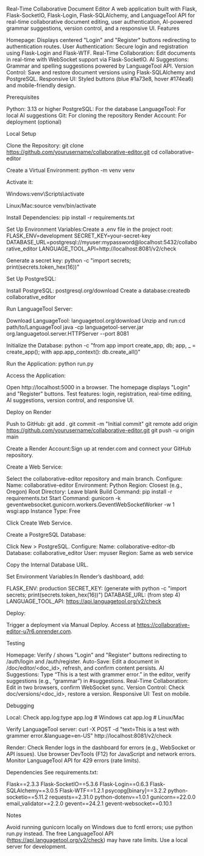 Real-Time Collaborative Document Editor
A web application built with Flask, Flask-SocketIO, Flask-Login, Flask-SQLAlchemy, and LanguageTool API for real-time collaborative document editing, user authentication, AI-powered grammar suggestions, version control, and a responsive UI.
Features

Homepage: Displays centered "Login" and "Register" buttons redirecting to authentication routes.
User Authentication: Secure login and registration using Flask-Login and Flask-WTF.
Real-Time Collaboration: Edit documents in real-time with WebSocket support via Flask-SocketIO.
AI Suggestions: Grammar and spelling suggestions powered by LanguageTool API.
Version Control: Save and restore document versions using Flask-SQLAlchemy and PostgreSQL.
Responsive UI: Styled buttons (blue #1a73e8, hover #174ea6) and mobile-friendly design.

Prerequisites

Python: 3.13 or higher
PostgreSQL: For the database
LanguageTool: For local AI suggestions
Git: For cloning the repository
Render Account: For deployment (optional)

Local Setup

Clone the Repository:
git clone https://github.com/yourusername/collaborative-editor.git
cd collaborative-editor


Create a Virtual Environment:
python -m venv venv

Activate it:

Windows:venv\Scripts\activate


Linux/Mac:source venv/bin/activate




Install Dependencies:
pip install -r requirements.txt


Set Up Environment Variables:Create a .env file in the project root:
FLASK_ENV=development
SECRET_KEY=your-secret-key
DATABASE_URL=postgresql://myuser:mypassword@localhost:5432/collaborative_editor
LANGUAGE_TOOL_API=http://localhost:8081/v2/check

Generate a secret key:
python -c "import secrets; print(secrets.token_hex(16))"


Set Up PostgreSQL:

Install PostgreSQL: postgresql.org/download
Create a database:createdb collaborative_editor




Run LanguageTool Server:

Download LanguageTool: languagetool.org/download
Unzip and run:cd path/to/LanguageTool
java -cp languagetool-server.jar org.languagetool.server.HTTPServer --port 8081




Initialize the Database:
python -c "from app import create_app, db; app, _ = create_app(); with app.app_context(): db.create_all()"


Run the Application:
python run.py


Access the Application:

Open http://localhost:5000 in a browser.
The homepage displays "Login" and "Register" buttons.
Test features: login, registration, real-time editing, AI suggestions, version control, and responsive UI.



Deploy on Render

Push to GitHub:
git add .
git commit -m "Initial commit"
git remote add origin https://github.com/yourusername/collaborative-editor.git
git push -u origin main


Create a Render Account:Sign up at render.com and connect your GitHub repository.

Create a Web Service:

Select the collaborative-editor repository and main branch.
Configure:
Name: collaborative-editor
Environment: Python
Region: Closest (e.g., Oregon)
Root Directory: Leave blank
Build Command: pip install -r requirements.txt
Start Command: gunicorn -k geventwebsocket.gunicorn.workers.GeventWebSocketWorker -w 1 wsgi:app
Instance Type: Free


Click Create Web Service.


Create a PostgreSQL Database:

Click New > PostgreSQL.
Configure:
Name: collaborative-editor-db
Database: collaborative_editor
User: myuser
Region: Same as web service


Copy the Internal Database URL.


Set Environment Variables:In Render’s dashboard, add:

FLASK_ENV: production
SECRET_KEY: <random-string> (generate with python -c "import secrets; print(secrets.token_hex(16))")
DATABASE_URL: <postgresql-url> (from step 4)
LANGUAGE_TOOL_API: https://api.languagetool.org/v2/check


Deploy:

Trigger a deployment via Manual Deploy.
Access at https://collaborative-editor-u7r6.onrender.com.



Testing

Homepage: Verify / shows "Login" and "Register" buttons redirecting to /auth/login and /auth/register.
Auto-Save: Edit a document in /doc/editor/<doc_id>, refresh, and confirm content persists.
AI Suggestions: Type “This is a test with grammer error.” in the editor, verify suggestions (e.g., “grammar”) in #suggestions.
Real-Time Collaboration: Edit in two browsers, confirm WebSocket sync.
Version Control: Check doc/versions/<doc_id>, restore a version.
Responsive UI: Test on mobile.

Debugging

Local:
Check app.log:type app.log  # Windows
cat app.log   # Linux/Mac


Verify LanguageTool server: curl -X POST -d "text=This is a test with grammer error.&language=en-US" http://localhost:8081/v2/check


Render:
Check Render logs in the dashboard for errors (e.g., WebSocket or API issues).
Use browser DevTools (F12) for JavaScript and network errors.
Monitor LanguageTool API for 429 errors (rate limits).



Dependencies
See requirements.txt:

Flask==2.3.3
Flask-SocketIO==5.3.6
Flask-Login==0.6.3
Flask-SQLAlchemy==3.0.5
Flask-WTF==1.2.1
psycopg[binary]==3.2.2
python-socketio==5.11.2
requests==2.31.0
python-dotenv==1.0.1
gunicorn==22.0.0
email_validator==2.2.0
gevent==24.2.1
gevent-websocket==0.10.1

Notes

Avoid running gunicorn locally on Windows due to fcntl errors; use python run.py instead.
The free LanguageTool API (https://api.languagetool.org/v2/check) may have rate limits. Use a local server for development.
